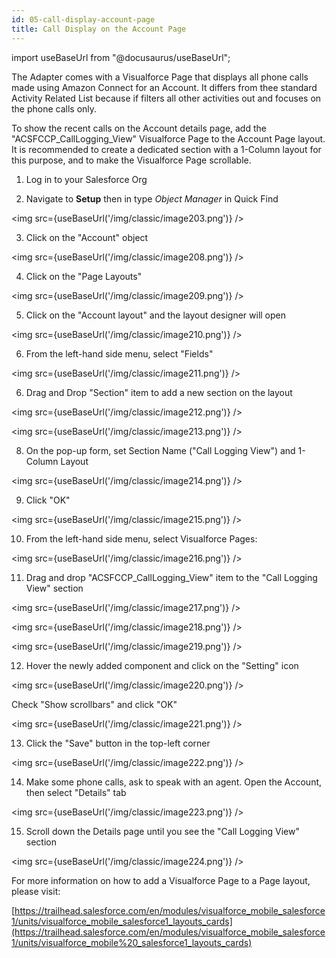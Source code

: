 ```yaml
---
id: 05-call-display-account-page
title: Call Display on the Account Page
---
```


import useBaseUrl from "@docusaurus/useBaseUrl";

The Adapter comes with a Visualforce Page that displays all phone calls
made using Amazon Connect for an Account. It differs from thee standard
Activity Related List because if filters all other activities out and
focuses on the phone calls only.

To show the recent calls on the Account details page, add the
"ACSFCCP_CallLogging_View" Visualforce Page to the Account Page layout.
It is recommended to create a dedicated section with a 1-Column layout
for this purpose, and to make the Visualforce Page scrollable.

1.  Log in to your Salesforce Org

2.  Navigate to **Setup** then in type *Object Manager* in Quick Find

<img src={useBaseUrl('/img/classic/image203.png')} />

3.  Click on the "Account" object

<img src={useBaseUrl('/img/classic/image208.png')} />

4.  Click on the "Page Layouts"

<img src={useBaseUrl('/img/classic/image209.png')} />

5.  Click on the "Account layout" and the layout designer will open

<img src={useBaseUrl('/img/classic/image210.png')} />

6.  From the left-hand side menu, select "Fields"

<img src={useBaseUrl('/img/classic/image211.png')} />

6.  Drag and Drop "Section" item to add a new section on the layout

<img src={useBaseUrl('/img/classic/image212.png')} />

<img src={useBaseUrl('/img/classic/image213.png')} />

8.  On the pop-up form, set Section Name ("Call Logging View") and 1-Column Layout

<img src={useBaseUrl('/img/classic/image214.png')} />

9.  Click "OK"

<img src={useBaseUrl('/img/classic/image215.png')} />

10. From the left-hand side menu, select Visualforce Pages:

<img src={useBaseUrl('/img/classic/image216.png')} />

11. Drag and drop "ACSFCCP_CallLogging_View" item to the "Call Logging View" section

<img src={useBaseUrl('/img/classic/image217.png')} />

<img src={useBaseUrl('/img/classic/image218.png')} />

<img src={useBaseUrl('/img/classic/image219.png')} />

12. Hover the newly added component and click on the "Setting" icon

<img src={useBaseUrl('/img/classic/image220.png')} />

Check "Show scrollbars" and click "OK"

<img src={useBaseUrl('/img/classic/image221.png')} />

13. Click the "Save" button in the top-left corner

<img src={useBaseUrl('/img/classic/image222.png')} />

14. Make some phone calls, ask to speak with an agent. Open the Account, then select "Details" tab

<img src={useBaseUrl('/img/classic/image223.png')} />

15. Scroll down the Details page until you see the "Call Logging View" section

<img src={useBaseUrl('/img/classic/image224.png')} />

For more information on how to add a Visualforce Page to a Page layout,
please visit:

[https://trailhead.salesforce.com/en/modules/visualforce_mobile_salesforce1/units/visualforce_mobile_salesforce1_layouts_cards](https://trailhead.salesforce.com/en/modules/visualforce_mobile_salesforce1/units/visualforce_mobile%20_salesforce1_layouts_cards)
